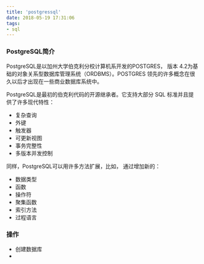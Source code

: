 ```yaml
---
title: 'postgressql'
date: 2018-05-19 17:31:06
tags:
- sql
---
```


### PostgreSQL简介

PostgreSQL是以加州大学伯克利分校计算机系开发的POSTGRES， 版本 4.2为基础的对象关系型数据库管理系统（ORDBMS）。POSTGRES 领先的许多概念在很久以后才出现在一些商业数据库系统中。


PostgreSQL是最初的伯克利代码的开源继承者。它支持大部分 SQL 标准并且提供了许多现代特性：

+ 复杂查询
+ 外键
+ 触发器
+ 可更新视图
+ 事务完整性
+ 多版本并发控制

同样，PostgreSQL可以用许多方法扩展，比如， 通过增加新的：

+ 数据类型
+ 函数
+ 操作符
+ 聚集函数
+ 索引方法
+ 过程语言

<!-- more -->


### 操作

+ 创建数据库
+ 







